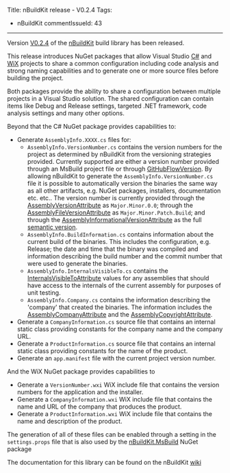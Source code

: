 Title: nBuildKit release - V0.2.4
Tags:
  - nBuildKit
commentIssueId: 43
---

Version [V0.2.4](https://github.com/pvandervelde/nBuildKit/releases/tag/0.2.4) of the
[nBuildKit](/projects/nbuildkit.html) build library has been released.

This release introduces NuGet packages that allow Visual Studio [C#](https://www.nuget.org/packages/nBuildKit.MsBuild.Projects.CSharp/)
and [WiX](https://www.nuget.org/packages/nBuildKit.MsBuild.Projects.WiX/) projects to share a common
configuration including code analysis and strong naming capabilities and to generate one or more source
files before building the project.

Both packages provide the ability to share a configuration between multiple projects in a Visual Studio
solution. The shared configuration can contain items like Debug and Release settings, targeted .NET
framework, code analysis settings and many other options.

Beyond that the C# NuGet package provides capabilities to:

- Generate `AssemblyInfo.XXXX.cs` files for:
    * `AssemblyInfo.VersionNumber.cs` contains the version numbers for the project as determined by
      nBuildKit from the versioning strategies provided. Currently supported are either a version number
      provided through an MsBuild project file or through [GitHubFlowVersion](https://github.com/JakeGinnivan/GitHubFlowVersion).
      By allowing nBuildKit to generate the `AssemblyInfo.VersionNumber.cs` file it is possible to
      automatically version the binaries the same way as all other artifacts, e.g. NuGet packages,
      installers, documentation etc. etc.. The version number is currently provided through the
      [AssemblyVersionAttribute][assembly_version_attribute] as `Major.Minor.0.0`; through the
      [AssemblyFileVersionAttribute][assembly_file_version_attribute] as `Major.Minor.Patch.Build`;
      and through the [AssemblyInformationalVersionAttribute][assembly_informational_version_attribute]
      as the full [semantic version](https://semver.org/).
    * `AssemblyInfo.BuildInformation.cs` contains information about the current build of the binaries.
      This includes the configuration, e.g. Release; the date and time that the binary was compiled
      and information describing the build number and the commit number that were used to generate
      the binaries.
    * `AssemblyInfo.InternalsVisibleTo.cs` contains the [InternalsVisibleToAttribute][internals_visible_to_attribute]
      values for any assemblies that should have access to the internals of the current assembly for
      purposes of unit testing.
    * `AssemblyInfo.Company.cs` contains the information describing the 'company' that created the binaries.
      The information includes the [AssemblyCompanyAttribute][assembly_company_attribute] and the [AssemblyCopyrightAttribute][assembly_copyright_attribute].
- Generate a `CompanyInformation.cs` source file that contains an internal static class providing
  constants for the company name and the company URL.
- Generate a `ProductInformation.cs` source file that contains an internal static class providing
  constants for the name of the product.
- Generate an `app.manifest` file with the current project version number.

And the WiX NuGet package provides capabilities to

- Generate a `VersionNumber.wxi` WiX include file that contains the version numbers for the application
  and the installer.
- Generate a `CompanyInformation.wxi` WiX include file that contains the name and URL of the company
  that produces the product.
- Generate a `ProductInformation.wxi` WiX include file that contains the name and description of
  the product.

The generation of all of these files can be enabled through a setting in the `settings.props` file
that is also used by the [nBuildKit.MsBuild](https://www.nuget.org/packages/nBuildKit.MsBuild/)
NuGet package

The documentation for this library can be found on the nBuildKit [wiki](https://github.com/pvandervelde/nBuildKit/wiki/MsBuild)

[assembly_version_attribute]: https://msdn.microsoft.com/en-us/library/system.reflection.assemblyversionattribute(v=vs.110).aspx
[assembly_file_version_attribute]: https://msdn.microsoft.com/en-us/library/system.reflection.assemblyfileversionattribute(v=vs.110).aspx
[assembly_informational_version_attribute]: https://msdn.microsoft.com/en-us/library/system.reflection.assemblyinformationalversionattribute(v=vs.110).aspx
[internals_visible_to_attribute]: https://msdn.microsoft.com/en-us/library/system.runtime.compilerservices.internalsvisibletoattribute(v=vs.110).aspx
[assembly_company_attribute]: https://msdn.microsoft.com/en-us/library/system.reflection.assemblycompanyattribute(v=vs.110).aspx
[assembly_copyright_attribute]: https://msdn.microsoft.com/en-us/library/system.reflection.assemblycopyrightattribute(v=vs.110).aspx
